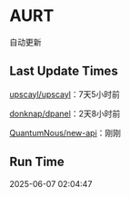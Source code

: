 # AURT

自动更新


## Last Update Times

[upscayl/upscayl](https://github.com/upscayl/upscayl)：7天5小时前

[donknap/dpanel](https://github.com/donknap/dpanel)：2天8小时前

[QuantumNous/new-api](https://github.com/QuantumNous/new-api)：刚刚


## Run Time
2025-06-07 02:04:47
